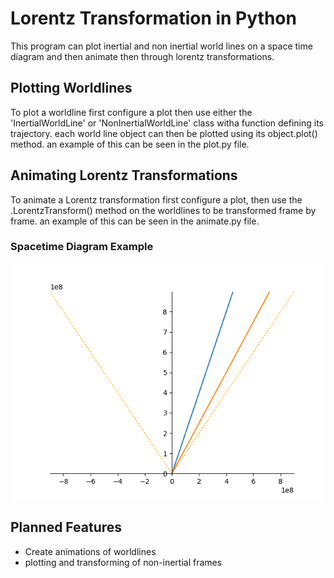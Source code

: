 # Lorentz Transformation in Python

This program can plot inertial and non inertial world lines on a space time diagram and then animate then through lorentz transformations.

## Plotting Worldlines
To plot a worldline first configure a plot then use either the 'InertialWorldLine' or 'NonInertialWorldLine' class witha function defining its trajectory. 
each world line object can then be plotted using its object.plot() method. 
an example of this can be seen in the plot.py file.

## Animating Lorentz Transformations
To animate a Lorentz transformation first configure a plot, then use the .LorentzTransform() method on the worldlines to be transformed frame by frame. 
an example of this can be seen in the animate.py file.
### Spacetime Diagram Example
![Example Lorentz Transform](src/example.png)

## Planned Features
- Create animations of worldlines
- plotting and transforming of non-inertial frames